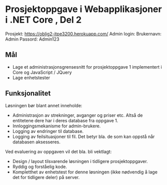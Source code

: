 # Prosjektoppgave i Webapplikasjoner i .NET Core , Del 2

Prosjekt: https://oblig2-itpe3200.herokuapp.com/
Admin login:
Brukernavn: Admin
Passord: Admin123

## Mål
* Lage et administrasjonsgrensesnitt for prosjektoppgave 1 implementert i Core og JavaScript / JQuery
* Lage  enhetstester

## Funksjonalitet
Løsningen bør blant annet inneholde:
* Administrasjon av strekninger,  avganger og priser  etc.  Altså de entitetene dere har i deres database fra oppgave 1.
* Innloggingsmekanisme for admin-brukere.
* Logging av endringer til database.
* Logging av feilsituasjoner til fil. Det betyr bla. de som kan oppstå når databasen aksesseres.

Ved evaluering av oppgaven vil det bla. bli vektlagt:
* Design / layout tilsvarende løsningen i tidligere prosjektoppgaver.
* Ryddig og forståelig kode.
* Kompletthet av enhetstest for denne løsningen (ikke nødvendig å lage det for tidligere deler) på server.
